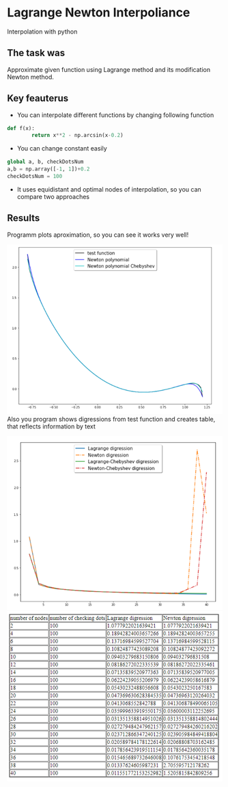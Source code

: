 # Lagrange Newton Interpoliance
Interpolation with python
## The task was
Approximate given function using Lagrange method and its modification Newton method. 
## Key feauterus
- You can interpolate different functions by changing following function
```py
def f(x):
        return x**2 - np.arcsin(x-0.2)
```
- You can change constant easily
```py
global a, b, checkDotsNum
a,b = np.array([-1, 1])+0.2
checkDotsNum = 100
```
- It uses equidistant and optimal nodes of interpolation, so you can compare two approaches
## Results
Programm plots aproximation, so you can see it works very well!

![Screenshot](w1.png)
Also you program shows digressions from test function and creates  table, that reflects information by text

![Screenshot](w2.png)
![Screenshot](w3.png)

